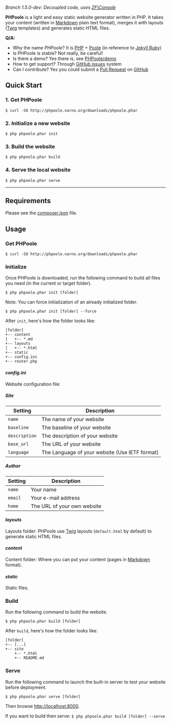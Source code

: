 *_Branch 1.5.0-dev_: Decoupled code, uses [ZF\Console](https://github.com/zfcampus/zf-console)*

**PHPoole** is a light and easy static website generator written in PHP.
It takes your content (written in [Markdown](http://daringfireball.net/projects/markdown/) plain text format), merges it with layouts ([Twig](http://twig.sensiolabs.org/) templates) and generates static HTML files.

**Q/A:**

* Why the name _PHPoole_? It is [PHP](http://www.php.net) + [Poole](http://en.wikipedia.org/wiki/Strange_Case_of_Dr_Jekyll_and_Mr_Hyde#Mr._Poole) (in reference to [Jekyll Ruby](http://jekyllrb.com))
* Is PHPoole is stable? Not really, be careful!
* Is there a demo? Yes there is, see [PHPoole/demo](https://github.com/PHPoole/demo)
* How to get support? Through [GitHub issues](https://github.com/Narno/PHPoole/issues) system
* Can I contribute? Yes you could submit a [Pull Request](https://help.github.com/articles/using-pull-requests) on [GitHub](https://github.com/Narno/PHPoole)


Quick Start
-----------

### 1. Get PHPoole
    $ curl -SO http://phpoole.narno.org/downloads/phpoole.phar

### 2. Initialize a new website
    $ php phpoole.phar init

### 3. Build the website
    $ php phpoole.phar build

### 4. Serve the local website
    $ php phpoole.phar serve

----

Requirements
------------

Please see the [composer.json](https://github.com/Narno/PHPoole/blob/1.5.0-dev/composer.json) file.


Usage
-----

### Get PHPoole
    
    $ curl -SO http://phpoole.narno.org/downloads/phpoole.phar


### Initialize

Once PHPoole is downloaded, run the following command to build all files you need (in the current or target folder).

    $ php phpoole.phar init [folder]

Note: You can force initialization of an already initialized folder.

    $ php phpoole.phar init [folder] --force

After ```init```, here's how the folder looks like:

    [folder]
    +-- content
    |   +-- *.md
    +-- layouts
    |   +-- *.html
    +-- static
    +-- config.ini
    +-- router.php

#### _config.ini_

Website configuration file:

##### Site
| Setting           | Description                                    |
| ----------------- | ---------------------------------------------- |
| ```name```        | The name of your website                       |
| ```baseline```    | The baseline of your website                   |
| ```description``` | The description of your website                |
| ```base_url```    | The URL of your website                        |
| ```language```    | The Language of your website (Use IETF format) |

##### Author
| Setting           | Description                                    |
| ----------------- | ---------------------------------------------- |
| ```name```        | Your name                                      |
| ```email```       | Your e-mail address                            |
| ```home```        | The URL of your own website                    |

#### _layouts_

Layouts folder: PHPoole use [Twig](http://twig.sensiolabs.org) layouts (```default.html``` by default) to generate static HTML files.

#### _content_

Content folder: Where you can put your content (pages in [Markdown](http://daringfireball.net/projects/markdown/) format).

#### _static_

Static files.


### Build

Run the following command to build the website.

    $ php phpoole.phar build [folder]

After ```build```, here's how the folder looks like:

    [folder]
    +-- [...]
    +-- site
        +-- *.html
        +-- README.md


### Serve

Run the following command to launch the built-in server to test your website before deployment.

    $ php phpoole.phar serve [folder]

Then browse [http://localhost:8000](http://localhost:8000).

If you want to build then serve:
```$ php phpoole.phar build [folder] --serve```
